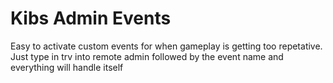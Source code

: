 # Kibs Admin Events
Easy to activate custom events for when gameplay is getting too repetative. Just type in trv into remote admin followed by the event name and everything will handle itself
